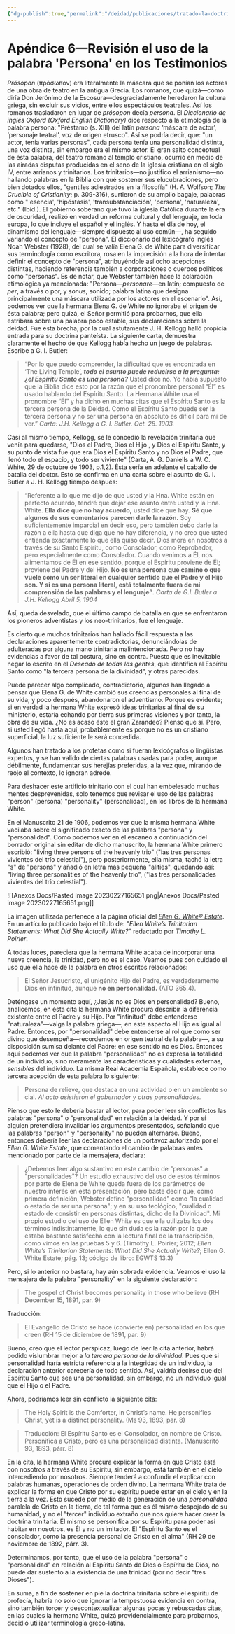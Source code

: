 ```yaml
---
{"dg-publish":true,"permalink":"/deidad/publicaciones/tratado-la-doctrina-de-dios/apendice-6-revision-el-uso-de-la-palabra-persona-en-los-testimonios/","dgPassFrontmatter":true}
---
```


# Apéndice 6—Revisión el uso de la palabra 'Persona' en los Testimonios
*Prósopon* (πρόσωπον) era literalmente la máscara que se ponían los actores de una obra de teatro en la antigua Grecia. Los romanos, que quizá—como diría Don Jerónimo de la Escosura—desgraciadamente heredaron la cultura griega, sin excluir sus vicios, entre ellos espectáculos teatrales. Así los romanos trasladaron en lugar de *prósopon* decía *persona*. El _Diccionario de inglés Oxford (Oxford English Dictionary)_ dice respecto a la etimología de la palabra persona: "Préstamo (s. XIII) del latín _persona_ ‘máscara de actor’, ‘personaje teatral’, voz de origen etrusco". Así se podría decir, que: "un actor, tenía varias personas", cada persona tenía una personalidad distinta, una voz distinta, sin embargo era el mismo actor. El gran salto conceptual de ésta palabra, del teatro romano al templo cristiano, ocurrió en medio de las airadas disputas producidas en el seno de la iglesia cristiana en el siglo IV, entre arrianos y trinitarios. Los trinitarios—no justifico el arrianismo—no hallando palabras en la Biblia con qué sostener sus elucubraciones, pero bien dotados ellos, "gentiles adiestrados en la filosofía" (H. A. Wolfson; _The Crucible of Cristianity_; p. 309-316), surtieron de su amplio bagaje, palabras como "'esencia', 'hipóstasis', 'transubstanciación', 'persona', 'naturaleza', etc." (Ibíd.). El gobierno soberano que tuvo la iglesia Católica durante la era de oscuridad, realizó en verdad un reforma cultural y del lenguaje, en toda europa, lo que incluye el español y el inglés. Y hasta el día de hoy, el dinamismo del lenguaje—siempre dispuesto al uso común—, ha seguido variando el concepto de "persona". El diccionario del lexicógrafo inglés Noah Webster (1928), del cual se valía Elena G. de White para diversificar sus terminología como escritora, rosa en la imprecisión a la hora de intentar definir el concepto de "persona", atribuyéndole así ocho acepciones distintas, haciendo referencia también a corporaciones o cuerpos políticos como "personas".  Es de notar, que Webster también hace la aclaración etimológica ya mencionada: "Persona—_personare_—en latín; compuesto de *per*, a través o por, y _sonus_, sonido; palabra latina que designa principalmente una máscara utilizada por los actores en el escenario". Así, podemos ver que la hermana Elena G. de White no ignoraba el origen de ésta palabra; pero quizá, el Señor permitió para probarnos, que ella estribara sobre una palabra poco estable, sus declaraciones sobre la deidad. 
Fue esta brecha, por la cual astutamente J. H. Kellogg halló propicia entrada para su doctrina panteísta. La siguiente carta, demuestra claramente el hecho de que Kellogg había hecho un juego de palabras. Escribe a G. I. Butler: 

>“Por lo que puedo comprender, la dificultad que es encontrada en ‘The Living Temple’, ***todo el asunto puede reducirse a la pregunta: ¿el Espíritu Santo es una persona?*** Usted dice no. Yo había supuesto que la Biblia dice esto por la razón que el pronombre personal “Él” es usado hablando del Espíritu Santo. La Hermana White usa el pronombre “Él” y ha dicho en muchas citas que el Espíritu Santo es la tercera persona de la Deidad. Como el Espíritu Santo puede ser la tercera persona y no ser una persona en absoluto es difícil para mí de ver.” _Carta: J.H. Kellogg a G. I. Butler. Oct. 28. 1903._

Casi al mismo tiempo, Kellogg, se le concedió la revelación trinitaria que venía para quedarse, "Dios el Padre, Dios el Hijo , y Dios el Espíritu Santo, y su punto de vista fue que era Dios el Espíritu Santo y no Dios el Padre, que llenó todo el espacio, y todo ser viviente" (Carta, A. G. Daniells a W. C. White, 29 de octubre de 1903, p.1,2). Ésta sería en adelante el caballo de batalla del doctor. Esto se confirma en una carta sobre el asunto de G. I. Butler a J. H. Kellogg tiempo después:

>“Referente a lo que me dijo de que usted y la Hna. White están en perfecto acuerdo, tendré que dejar ese asunto entre usted y la Hna. White. **Ella dice que no hay acuerdo,** usted dice que hay. **Sé que algunos de sus comentarios parecen darle la razón.** Soy suficientemente imparcial en decir eso, pero también debo darle la razón a ella hasta que diga que no hay diferencia, y no creo que usted entienda exactamente lo que ella quiso decir. Dios mora en nosotros a través de su Santo Espíritu, como Consolador, como Reprobador, pero especialmente como Consolador. Cuando venimos a Él, nos alimentamos de Él en ese sentido, porque el Espíritu proviene de Él; proviene del Padre y del Hijo. **No es una persona que camine o que vuele como un ser literal en cualquier sentido que el Padre y el Hijo son. Y si es una persona literal, está totalmente fuera de mi comprensión de las palabras y el lenguaje”**. _Carta de G.I. Butler a J.H. Kellogg Abril 5, 1904_

Así, queda desvelado, que el último campo de batalla en que se enfrentaron los pioneros adventistas y los neo-trinitarios, fue el lenguaje.

Es cierto que muchos trinitarios han hallado fácil respuesta a las declaraciones aparentemente contradictorias, denunciándolas de adulteradas por alguna mano trinitaria malintencionada. Pero no hay evidencias a favor de tal postura, sino en contra. Puesto que es inevitable negar lo escrito en el _Deseado de todas las gentes_, que identifica al Espíritu Santo como "la tercera persona de la divinidad", y otras parecidas. 

Puede parecer algo complicado, contradictorio, algunos han llegado a pensar que Elena G. de White cambió sus creencias personales al final de su vida; y poco después, abandonaron el adventismo. Porque es evidente; si en verdad la hermana White expresó ideas trinitarias al final de su ministerio, estaría echando por tierra sus primeras visiones y por tanto, la obra de su vida. ¿No es acaso éste el gran Zarandeo? Pienso que sí. Pero, si usted llegó hasta aquí, probablemente es porque no es un cristiano superficial, la luz suficiente le será concedida. 

Algunos han tratado a los profetas como si fueran lexicógrafos o lingüistas expertos, y se han valido de ciertas palabras usadas para poder, aunque débilmente, fundamentar sus herejías preferidas, a la vez que, mirando de reojo el contexto, lo ignoran adrede.

Para deshacer este artificio trinitario con el cual han embelesado muchas mentes desprevenidas, solo tenemos que revisar el uso de las palabras "person" (persona) "personality" (personalidad), en los libros de la hermana White. 

En el Manuscrito 21 de 1906, podemos ver que la misma hermana White vacilaba sobre el significado exacto de las palabras "persona" y "personalidad". Como podemos ver en el escaneo a continuación del borrador original sin editar de dicho manuscrito, la hermana White primero escribió: "living three persons of the heavenly trio" ("las tres personas vivientes del trío celestial"), pero posteriormente, ella misma, tachó la letra "s" de "persons" y añadió en letra más pequeña "alities", quedando así: "living three personalities of the heavenly trio", ("las tres personalidades vivientes del trío celestial").

![[Anexos Docs/Pasted image 20230227165651.png\|Anexos Docs/Pasted image 20230227165651.png]]

La imagen utilizada pertenece a la página oficial del _[Ellen G. White® Estate](https://whiteestate.org/)_. En un artículo publicado bajo el título de: "_Ellen White’s Trinitarian Statements: What Did She Actually Write?_" redactado por _Timothy L. Poirier_. 

A todas luces, pareciera que la hermana White acaba de incorporar una nueva creencia, la trinidad, pero no es el caso. Veamos pues con cuidado el uso que ella hace de la palabra en otros escritos relacionados:

> El Señor Jesucristo, el unigénito Hijo del Padre, es verdaderamente Dios en infinitud, aunque **no en personalidad.** (ATO 365.4).

Deténgase un momento aquí, ¿Jesús no es Dios en personalidad? Bueno, analicemos, en ésta cita la hermana White procura describir la diferencia existente entre el Padre y su Hijo. Por "infinitud" debe entenderse "naturaleza"—valga la palabra griega—, en este aspecto el Hijo es igual al Padre. Entonces, por "personalidad" debe entenderse al rol que como ser divino que desempeña—recordemos en origen teatral de la palabra—, a su disposición sumisa delante del Padre; en ese sentido no es Dios. Entonces aquí podemos ver que la palabra "personalidad" no es expresa la totalidad de un individuo, sino meramente las características y cualidades externas, *sensibles* del individuo. La misma Real Academia Española, establece como tercera acepción de esta palabra lo siguiente: 

>Persona de relieve, que destaca en una actividad o en un ambiente social. *Al acto asistieron el gobernador y otras personalidades.*

Pienso que esto le debería bastar al lector, para poder leer sin conflictos las palabras "persona" o "personalidad" en relación a la deidad. Y por sí alguien pretendiera invalidar los argumentos presentados, señalando que las palabras "person" y "personality" no pueden alternarse. Bueno, entonces debería leer las declaraciones de un portavoz autorizado por el *Ellen G. White Estate*, que comentando el cambio de palabras antes mencionado por parte de la mensajera, declara:  

>¿Debemos leer algo sustantivo en este cambio de "personas" a "personalidades"? Un estudio exhaustivo del uso de estos términos por parte de Elena de White queda fuera de los parámetros de nuestro interés en esta presentación, pero baste decir que, como primera definición, Webster define "personalidad" como "la cualidad o estado de ser una persona"; y en su uso teológico, "cualidad o estado de consistir en personas distintas, dicho de la Divinidad". Mi propio estudio del uso de Ellen White es que ella utilizaba los dos términos indistintamente, lo que sin duda es la razón por la que estaba bastante satisfecha con la lectura final de la transcripción, como vimos en las pruebas 5 y 6. (Timothy L. Poirier; 2012; _Ellen White’s Trinitarian Statements: What Did She Actually Write?_; Ellen G. White Estate; pág. 13; código de libro: EGWTS 13.3)

Pero, si lo anterior no bastara, hay aún sobrada evidencia.  Veamos el uso la mensajera de la palabra "personality" en la siguiente declaración: 

> The gospel of Christ becomes personality in those who believe (RH December 15, 1891, par. 9)

Traducción: 

> El Evangelio de Cristo se hace (convierte en) personalidad en los que creen (RH 15 de diciembre de 1891, par. 9)

Bueno, creo que el lector perspicaz, luego de leer la cita anterior, habrá podido vislumbrar mejor a *la tercera persona de la divinidad*. Pues que si personalidad haría estricta referencia a la integridad de un individuo, la declaración anterior carecería de todo sentido. Así, valdría decirse que del Espíritu Santo que sea una personalidad, sin embargo, no un individuo igual que el Hijo o el Padre.

Ahora, podríamos leer sin conflicto la siguiente cita: 

>The Holy Spirit is the Comforter, in Christ’s name. He personifies Christ, yet is a distinct personality. (Ms 93, 1893, par. 8)

>Traducción: El Espíritu Santo es el Consolador, en nombre de Cristo. Personifica a Cristo, pero es una personalidad distinta. (Manuscrito 93, 1893, párr. 8)

En la cita, la hermana White procura explicar la forma en que Cristo está con nosotros a través de su Espíritu, sin embargo, está también en el cielo intercediendo por nosotros. Siempre tenderá a confundir el explicar con palabras humanas, operaciones de orden divino. La hermana White trata de explicar la forma en que Cristo por su espíritu puede estar en el cielo y en la tierra a la vez. Esto sucede por medio de la generación de una *personalidad* paralela de Cristo en la tierra, de tal forma que es él mismo despojado de su humanidad, y no el "tercer" individuo extraño que nos quiere hacer creer la doctrina trinitaria. Él mismo se personifica por su Espíritu para poder así habitar en nosotros, es Él y no un imitador. El "Espíritu Santo es el consolador, como la presencia personal de Cristo en el alma" (RH 29 de noviembre de 1892, párr. 3). 

Determinamos, por tanto, que el uso de la palabra "persona" o "personalidad" en relación al Espíritu Santo de Dios o Espíritu de Dios, no puede dar sustento a la existencia de una trinidad (por no decir "tres Dioses").

En suma, a fin de sostener en pie la doctrina trinitaria sobre el espíritu de profecía, habría no solo que ignorar la tempestuosa evidencia en contra, sino también torcer y descontextualizar algunas pocas y rebuscadas citas, en las cuales la hermana White, quizá providencialmente para probarnos, decidió utilizar terminología greco-latina.
